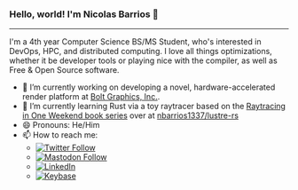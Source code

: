 ### Hello, world! I'm Nicolas Barrios 👋

---

I'm a 4th year Computer Science BS/MS Student, who's interested in DevOps, HPC, and distributed computing. I love all things optimizations, whether it be developer tools or playing nice with the compiler, as well as Free & Open Source software.

- 🔭 I’m currently working on developing a novel, hardware-accelerated render platform at [Bolt Graphics, Inc.](https://www.bolt.graphics/about).
- 🌱 I’m currently learning Rust via a toy raytracer based on the [Raytracing in One Weekend book series](https://raytracing.github.io/) over at [nbarrios1337/lustre-rs](https://github.com/nbarrios1337/lustre-rs)
- 😄 Pronouns: He/Him
- 📫 How to reach me:
  - <a href="https://twitter.com/intent/follow?screen_name=nbarrios1337"><img src="https://img.shields.io/twitter/follow/nbarrios1337" alt="Twitter Follow"></a>
  - <a rel="me" href="https://mastodon.gamedev.place/@chromatic"><img alt="Mastodon Follow" src="https://img.shields.io/mastodon/follow/109374292047093547?domain=https%3A%2F%2Fmastodon.gamedev.place%2F&style=social"></a>
  - <a href="https://www.linkedin.com/in/nbarrios1337"><img src="https://img.shields.io/badge/Linkedin-Connect-blue?logo=linkedin&style=social" alt="LinkedIn"></a>
  - <a href="https://keybase.io/nbarrios"><img src="https://img.shields.io/badge/Keybase-Follow-blue?logo=keybase&style=social" alt="Keybase"></a>


<!--
**nbarrios1337/nbarrios1337** is a ✨ _special_ ✨ repository because its `README.md` (this file) appears on your GitHub profile.

Here are some ideas to get you started:

- 🔭 I’m currently working on ...
- 🌱 I’m currently learning ...
- 👯 I’m looking to collaborate on ...
- 🤔 I’m looking for help with ...
- 💬 Ask me about ...
- 📫 How to reach me: ...
- 😄 Pronouns: ...
- ⚡ Fun fact: ...
-->
